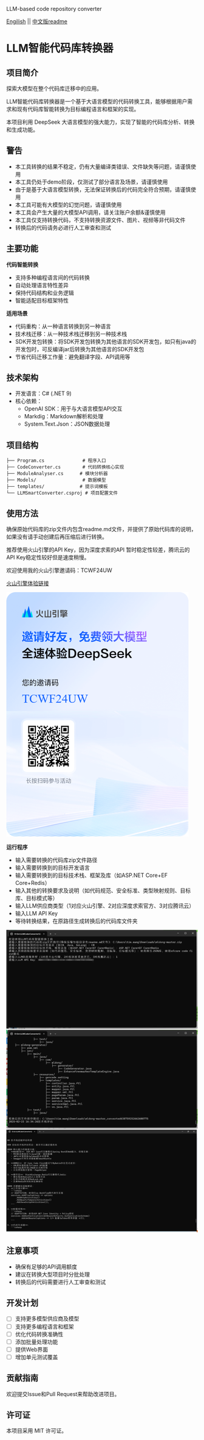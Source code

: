 LLM-based code repository converter

[Engilish](./readme_en.md) || 
[中文版readme](./readme.md)
# LLM智能代码库转换器

## 项目简介
探索大模型在整个代码库迁移中的应用。

LLM智能代码库转换器是一个基于大语言模型的代码转换工具，能够根据用户需求和现有代码库智能转换为目标编程语言和框架的实现。

本项目利用 DeepSeek 大语言模型的强大能力，实现了智能的代码库分析、转换和生成功能。


## 警告
 - 本工具转换的结果不稳定，仍有大量编译类错误、文件缺失等问题，请谨慎使用
 - 本工具仍处于demo阶段，仅测试了部分语言及场景，请谨慎使用
 - 由于是基于大语言模型转换，无法保证转换后的代码完全符合预期，请谨慎使用
 - 本工具可能有大模型的幻觉问题，请谨慎使用
 - 本工具会产生大量的大模型API调用，请关注账户余额&谨慎使用
 - 本工具仅支持转换代码，不支持转换资源文件、图片、视频等非代码文件
 - 转换后的代码请务必进行人工审查和测试


## 主要功能

 **代码智能转换**
   - 支持多种编程语言间的代码转换
   - 自动处理语言特性差异
   - 保持代码结构和业务逻辑
   - 智能适配目标框架特性
 
 **适用场景**
   - 代码重构：从一种语言转换到另一种语言
   - 技术栈迁移：从一种技术栈迁移到另一种技术栈
   - SDK开发包转换：将SDK开发包转换为其他语言的SDK开发包，如只有java的开发包时，可反编译jar后转换为其他语言的SDK开发包
   - 节省代码迁移工作量：避免翻译字段、API调用等
 
## 技术架构
- 开发语言：C# (.NET 9)
- 核心依赖：
  - OpenAI SDK：用于与大语言模型API交互
  - Markdig：Markdown解析和处理
  - System.Text.Json：JSON数据处理
  
## 项目结构
```
├── Program.cs              # 程序入口
├── CodeConverter.cs        # 代码转换核心实现
├── ModuleAnalyser.cs      # 模块分析器
├── Models/                 # 数据模型
├── templates/             # 提示词模板
└── LLMSmartConverter.csproj # 项目配置文件
```

## 使用方法

确保原始代码库的zip文件内包含readme.md文件，并提供了原始代码库的说明，如果没有请手动创建后再压缩后进行转换。

推荐使用火山引擎的API Key，因为深度求索的API 暂时稳定性较差，腾讯云的API Key稳定性较好但是速度稍慢。

欢迎使用我的火山引擎邀请码：TCWF24UW

[火山引擎体验链接](https://www.volcengine.com/experience/ark?utm_term=202502dsinvite&ac=DSASUQY5&rc=TCWF24UW)

![火山引擎邀请码](./docs/code.png)

**运行程序**
- 输入需要转换的代码库zip文件路径 
- 输入需要转换到的目标开发语言 
- 输入需要转换到的目标技术栈、框架及库（如ASP.NET Core+EF Core+Redis） 
- 输入其他的转换要求及说明（如代码规范、安全标准、类型映射规则、目标库、目标模式等） 
- 输入LLM供应商类型（1对应火山引擎、2对应深度求索官方、3对应腾讯云） 
- 输入LLM API Key
- 等待转换结果，在原路径生成转换后的代码库文件夹  
 
![输入示例](./docs/input_sample.jpg)
![代码库结构示例](./docs/file_structure.jpg)
![分析示例](./docs/assessmention.png)

## 注意事项
- 确保有足够的API调用额度
- 建议在转换大型项目时分批处理
- 转换后的代码需要进行人工审查和测试

## 开发计划
- [ ] 支持更多模型供应商及模型
- [ ] 支持更多编程语言和框架
- [ ] 优化代码转换准确性
- [ ] 添加批量处理功能
- [ ] 提供Web界面
- [ ] 增加单元测试覆盖

## 贡献指南
欢迎提交Issue和Pull Request来帮助改进项目。

## 许可证
本项目采用 MIT 许可证。
